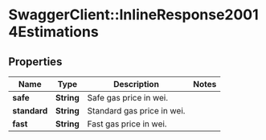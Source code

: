 # SwaggerClient::InlineResponse20014Estimations

## Properties
Name | Type | Description | Notes
------------ | ------------- | ------------- | -------------
**safe** | **String** | Safe gas price in wei. | 
**standard** | **String** | Standard gas price in wei. | 
**fast** | **String** | Fast gas price in wei. | 

